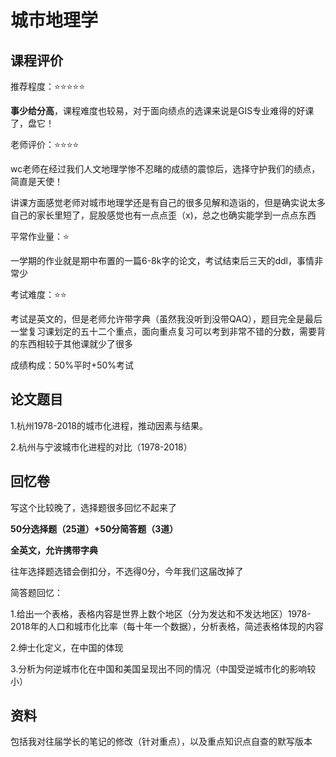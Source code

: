 # 城市地理学

## 课程评价

推荐程度：⭐⭐⭐⭐⭐

**事少给分高**，课程难度也较易，对于面向绩点的选课来说是GIS专业难得的好课了，盘它！

老师评价：⭐⭐⭐⭐

wc老师在经过我们人文地理学惨不忍睹的成绩的震惊后，选择守护我们的绩点，简直是天使！

讲课方面感觉老师对城市地理学还是有自己的很多见解和造诣的，但是确实说太多自己的家长里短了，屁股感觉也有一点点歪（x)，总之也确实能学到一点点东西

平常作业量：⭐

一学期的作业就是期中布置的一篇6-8k字的论文，考试结束后三天的ddl，事情非常少

考试难度：⭐⭐

考试是英文的，但是老师允许带字典（虽然我没听到没带QAQ），题目完全是最后一堂复习课划定的五十二个重点，面向重点复习可以考到非常不错的分数，需要背的东西相较于其他课就少了很多

成绩构成：50%平时+50%考试

## 论文题目

1.杭州1978-2018的城市化进程，推动因素与结果。

2.杭州与宁波城市化进程的对比（1978-2018）

## 回忆卷

写这个比较晚了，选择题很多回忆不起来了

**50分选择题（25道）+50分简答题（3道）**

**全英文，允许携带字典**

往年选择题选错会倒扣分，不选得0分，今年我们这届改掉了

简答题回忆：

1.给出一个表格，表格内容是世界上数个地区（分为发达和不发达地区）1978-2018年的人口和城市化比率（每十年一个数据），分析表格，简述表格体现的内容

2.绅士化定义，在中国的体现

3.分析为何逆城市化在中国和美国呈现出不同的情况（中国受逆城市化的影响较小）

## 资料

包括我对往届学长的笔记的修改（针对重点），以及重点知识点自查的默写版本